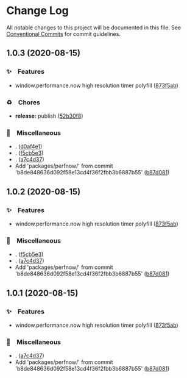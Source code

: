 # Change Log

All notable changes to this project will be documented in this file.
See [Conventional Commits](https://conventionalcommits.org) for commit guidelines.

## 1.0.3 (2020-08-15)


### ✨　Features

* window.performance.now high resolution timer polyfill ([873f5ab](https://github.com/bluelovers/ws-timer/commit/873f5ab9c0ac7a5698c56b123c584f54a1a64574))


### ♻️　Chores

* **release:** publish ([52b30f8](https://github.com/bluelovers/ws-timer/commit/52b30f8f5f879f211baf1505f30a2f0a84d526d5))


### 🔖　Miscellaneous

* . ([d0af4e1](https://github.com/bluelovers/ws-timer/commit/d0af4e1dafeba8365b5223d88015908e5da1816d))
* . ([f5cb5e3](https://github.com/bluelovers/ws-timer/commit/f5cb5e378c61fe13dbca52a152a5430aa0791828))
* . ([a7c4d37](https://github.com/bluelovers/ws-timer/commit/a7c4d37649a02b0afd3fc7c1757825f2c40384ab))
* Add 'packages/perfnow/' from commit 'b8de848636d092f58e13cd4f36f2fbb3b6887b55' ([b87d081](https://github.com/bluelovers/ws-timer/commit/b87d08130afb8fa63649fbf47ea15aa789e29b5d))





## 1.0.2 (2020-08-15)


### ✨　Features

* window.performance.now high resolution timer polyfill ([873f5ab](https://github.com/bluelovers/ws-timer/commit/873f5ab9c0ac7a5698c56b123c584f54a1a64574))


### 🔖　Miscellaneous

* . ([f5cb5e3](https://github.com/bluelovers/ws-timer/commit/f5cb5e378c61fe13dbca52a152a5430aa0791828))
* . ([a7c4d37](https://github.com/bluelovers/ws-timer/commit/a7c4d37649a02b0afd3fc7c1757825f2c40384ab))
* Add 'packages/perfnow/' from commit 'b8de848636d092f58e13cd4f36f2fbb3b6887b55' ([b87d081](https://github.com/bluelovers/ws-timer/commit/b87d08130afb8fa63649fbf47ea15aa789e29b5d))





## 1.0.1 (2020-08-15)


### ✨　Features

* window.performance.now high resolution timer polyfill ([873f5ab](https://github.com/bluelovers/ws-timer/commit/873f5ab9c0ac7a5698c56b123c584f54a1a64574))


### 🔖　Miscellaneous

* . ([a7c4d37](https://github.com/bluelovers/ws-timer/commit/a7c4d37649a02b0afd3fc7c1757825f2c40384ab))
* Add 'packages/perfnow/' from commit 'b8de848636d092f58e13cd4f36f2fbb3b6887b55' ([b87d081](https://github.com/bluelovers/ws-timer/commit/b87d08130afb8fa63649fbf47ea15aa789e29b5d))

